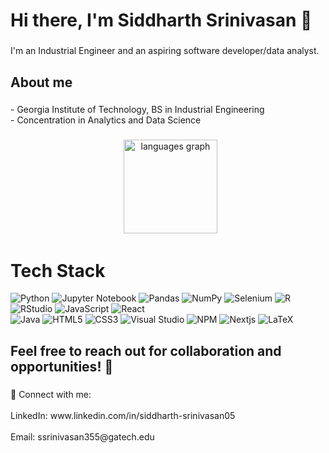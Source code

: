 <h1 align="left">Hi there, I'm Siddharth Srinivasan 👋</h1>

###

<p align="left">I'm an Industrial Engineer and an aspiring software developer/data analyst. </p>

###

<h2 align="left">About me</h2>

###

<p align="left">- Georgia Institute of Technology, BS in Industrial Engineering<br>- Concentration in Analytics and Data Science</p>

###

<div align="center">
  <img src="https://github-readme-stats.vercel.app/api/top-langs?username=SidSrinivasan05&locale=en&hide_title=false&layout=compact&card_width=320&langs_count=5&theme=dracula&hide_border=false" 
  height="150" alt="languages graph"  />
</div>

###
<!-- <h2 align="left">I code with . . .</h2>  -->

###

# Tech Stack
![Python](https://img.shields.io/badge/python-3670A0?style=for-the-badge&logo=python&logoColor=ffdd54)
![Jupyter Notebook](https://img.shields.io/badge/jupyter-%23FA0F00.svg?style=for-the-badge&logo=jupyter&logoColor=white)
![Pandas](https://img.shields.io/badge/pandas-%23150458.svg?style=for-the-badge&logo=pandas&logoColor=white)
![NumPy](https://img.shields.io/badge/numpy-%23013243.svg?style=for-the-badge&logo=numpy&logoColor=white)
![Selenium](https://img.shields.io/badge/-selenium-%43B02A?style=for-the-badge&logo=selenium&logoColor=white)
![R](https://img.shields.io/badge/r-%23276DC3.svg?style=for-the-badge&logo=r&logoColor=white)
![RStudio](https://img.shields.io/badge/RStudio-4285F4?style=for-the-badge&logo=rstudio&logoColor=white)
![JavaScript](https://img.shields.io/badge/JavaScript-FF5722?style=for-the-badge&logo=JavaScript&logoColor=white)
![React](https://img.shields.io/badge/react-%23006f5c.svg?style=for-the-badge&logo=react&logoColor=FF6719)<br/>
![Java](https://img.shields.io/badge/java-%23ED8B00.svg?style=for-the-badge&logo=openjdk&logoColor=white)
![HTML5](https://img.shields.io/badge/html5-%2338B2AC.svg?style=for-the-badge&logo=html5&logoColor=white)
![CSS3](https://img.shields.io/badge/css3-%231572B6.svg?style=for-the-badge&logo=css3&logoColor=white)
![Visual Studio](https://img.shields.io/badge/Visual%20Studio-5C2D91.svg?style=for-the-badge&logo=visual-studio&logoColor=white)
![NPM](https://img.shields.io/badge/NPM-%23CB3837.svg?style=for-the-badge&logo=npm&logoColor=white)
![Nextjs](https://img.shields.io/badge/Next-002E3B?style=for-the-badge&logo=nextdotjs&logoColor=#00DC82)
![LaTeX](https://img.shields.io/badge/latex-%23008080.svg?style=for-the-badge&logo=latex&logoColor=white)

<!-- ![Bootstrap](https://img.shields.io/badge/bootstrap-%238511FA.svg?style=for-the-badge&logo=bootstrap&logoColor=white)<br/> -->
<!-- ![AWS](https://img.shields.io/badge/Amazon_AWS-232F3E?style=for-the-badge&logo=amazon-aws&logoColor=white) -->
<!-- ![Azure](https://img.shields.io/badge/Microsoft_Azure-0078D4?style=for-the-badge&logo=microsoft-azure&logoColor=white) -->
<!-- ![Firebase](https://img.shields.io/badge/firebase-ffca28?style=for-the-badge&logo=firebase&logoColor=black) -->

<!-- ![TailwindCSS](https://img.shields.io/badge/tailwindcss-%2338B2AC.svg?style=for-the-badge&logo=tailwind-css&logoColor=white) -->
<!-- ![Figma](https://img.shields.io/badge/figma-%23F24E1E.svg?style=for-the-badge&logo=figma&logoColor=white) -->
<!-- ![Notion](https://img.shields.io/badge/Notion-7D4698?style=for-the-badge&logo=Notion-Browser&logoColor=white) -->
<!-- ![JWT](https://img.shields.io/badge/JWT-black?style=for-the-badge&logo=JSON%20web%20tokens) -->
<!-- ![Xcode](https://img.shields.io/badge/Xcode-007ACC?style=for-the-badge&logo=Xcode&logoColor=white)<br/> -->
<!-- ![Replit](https://img.shields.io/badge/Replit-DD1200?style=for-the-badge&logo=Replit&logoColor=white) -->

<!-- ![Swift](https://img.shields.io/badge/swift-F54A2A?style=for-the-badge&logo=swift&logoColor=white) -->
<!-- ![iOS](https://img.shields.io/badge/iOS-000000?style=for-the-badge&logo=ios&logoColor=white) -->
<!-- ![Confluence](https://img.shields.io/badge/confluence-%23172BF4.svg?style=for-the-badge&logo=confluence&logoColor=white)<br/> -->
<!-- ![Jira](https://img.shields.io/badge/jira-%230A0FFF.svg?style=for-the-badge&logo=jira&logoColor=white) -->
<!-- ![Postman](https://img.shields.io/badge/Postman-FF6C37?style=for-the-badge&logo=postman&logoColor=white) -->


###

<h2 align="left">Feel free to reach out for collaboration and opportunities! 🌟</h2>

###

<p align="left">🔗 Connect with me:<br><br>LinkedIn: www.linkedin.com/in/siddharth-srinivasan05<br><br>Email: ssrinivasan355@gatech.edu</p>

###
